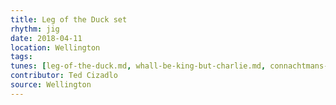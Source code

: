 ```yaml
---
title: Leg of the Duck set
rhythm: jig
date: 2018-04-11
location: Wellington
tags:
tunes: [leg-of-the-duck.md, whall-be-king-but-charlie.md, connachtmans-rambles.md]
contributor: Ted Cizadlo
source: Wellington
---
```

